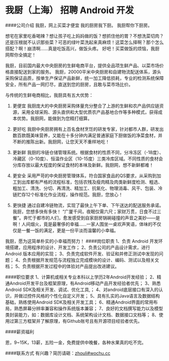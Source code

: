 我厨（上海） 招聘 Android 开发
==========

####公司介绍
我厨，网上买菜才便宜
我的厨房我下厨。
我厨帮你下厨房。
 
想宅在家里吃香喝辣？想让孩子吃上妈妈做的饭？想抓住他的胃？不想洗菜切肉？还是压根就不认识那些菜？可恶的绿叶菜洗起来真麻烦！这菜怎么择啊？那个怎么搭配？啊！崩溃啊……真是吃饭高兴，做饭头疼。
好吧！买菜做饭的烦恼，我厨网帮你全搞定！
 
我厨，目前国内最大中央厨房的生鲜电商平台，提供全品项生鲜产品、以菜市场价格直接配送到家的服务。
我厨，20000平米中央厨房和自建物流配送体系，源头采购保证品质，按单生产保证产品新鲜，统一加工降低损耗，专业的检测系统保障安全，所有产品一网打尽，直送到您的厨房，且敢与菜市场比价。
 
与传统的生鲜电商相比，我厨具有五大优势： 
1. 更便宜
我厨庞大的中央厨房采购体量充分整合了上游的生鲜和农产品供应链资源，采用全球采购、源头直供和大型优质农产品基地合作等多种模式，获得成本优势。我厨网，能做到为您精打细算。
 
2. 更好吃
我厨中央厨房拥有上百名食材烹饪的研发专家，针对都市人群，研发出数百款既美味营养，又能在十多分钟内满足普通家庭下厨做饭的净菜食材，并不断的推陈出新。我厨网，让您天天不重样地吃！
 
3. 更新鲜
我厨的冷链仓储管理系统。根据食材的性质不同，分冷冻区（-18度）、冷藏区（0-10度）、恒温作业区（10-15度）三类冷库区域。不同性质的食材会分库存放以最大程度的保证食材的本味及新鲜。我厨网，想不新鲜都难！
 
4. 更安全
采用严苛的中央厨房管理体系，符合国家食品的QS要求，从采购到加工到出库都有严格的流程标准，包括农残及瘦肉精及肉类新鲜度检测、粗选、粗加工、清洗、分切、再清洗、精加工、抗氧化、物理消毒、风干、包装、冷链贮存12个标准化作业流程，操作规范。我厨，您放心！
 
5. 更快捷
通过自建冷链物流，实现了最快上午下单、下午送达的配送服务承诺。我厨，您想多快有多快！
“广厦千间，夜眠仅需六尺；家财万贯，日食不过三餐”。奔忙于都市的人们，愈发感受到自家厨房锅碗碰撞的声音之美妙——是啊！人间烟火，竟是最奢侈的幸福……一家人围坐一桌欢声笑语，体味的不仅仅是一餐一饭的满足，更是一份平淡而温馨的小幸福。
 
我厨，愿为这简单朴实的小幸福而努力！
####岗位职责
1、负责 Android 开发环境搭建，应用程序的设计、开发工作；
2、负责公司的产品设计需求，进行 Android 版本应用的实现；
3、负责完成软件开发、验证和并修正测试中发现的问题；
4、负责根据开发规范与流程独立完成模块的设计、编码、测试以及相关文档；
5、负责根据开发过程中的体验对产品提出改进建议。

####职位要求
1、计算机或相关专业本科以上学历2年Android开发经验；
2、精通Android开发平台及框架原理，有Android移动产品开发经验者优先；
3、熟悉Android SDK及相关开发、调试、优化工具,；
4、对android底层接口有深入的认识，并做过控件风格的个性化自定义开发；
5、具有扎实的Java语言及数据结构基础，熟练使用Android SDK及相关开发工具；
6、精通Android界面的常用布局，熟悉屏幕分辨率兼容和操作系统版本兼容；
7、良好的文档撰写能力以及模型类封装能力，如：数据库设计文档、系统架构设计文档、数据接口文档等；
8、使用过第三方框架并了解原理，有Github账号且有开源项目经验者优先。

####薪资福利

恩，9~15K，13薪，五险一金，免费提供中晚餐，各种水果真的吃不完。


####联系方式
有兴趣？简历请砸：[zhouli#wochu.cc](zhouli#wochu.cc)  
